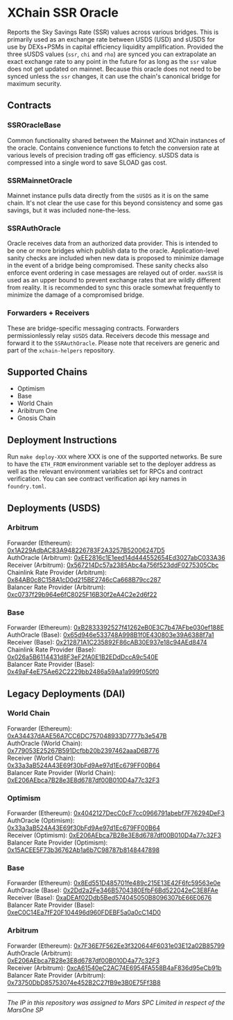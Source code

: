 # XChain SSR Oracle

Reports the Sky Savings Rate (SSR) values across various bridges. This is primarily used as an exchange rate between USDS (USD) and sUSDS for use by DEXs+PSMs in capital efficiency liquidity amplification. Provided the three sUSDS values (`ssr`, `chi` and `rho`) are synced you can extrapolate an exact exchange rate to any point in the future for as long as the `ssr` value does not get updated on mainnet. Because this oracle does not need to be synced unless the `ssr` changes, it can use the chain's canonical bridge for maximum security.

## Contracts

### SSROracleBase

Common functionality shared between the Mainnet and XChain instances of the oracle. Contains convenience functions to fetch the conversion rate at various levels of precision trading off gas efficiency. sUSDS data is compressed into a single word to save SLOAD gas cost.

### SSRMainnetOracle

Mainnet instance pulls data directly from the `sUSDS` as it is on the same chain. It's not clear the use case for this beyond consistency and some gas savings, but it was included none-the-less.

### SSRAuthOracle

Oracle receives data from an authorized data provider. This is intended to be one or more bridges which publish data to the oracle. Application-level sanity checks are included when new data is proposed to minimize damage in the event of a bridge being compromised. These sanity checks also enforce event ordering in case messages are relayed out of order. `maxSSR` is used as an upper bound to prevent exchange rates that are wildly different from reality. It is recommended to sync this oracle somewhat frequently to minimize the damage of a compromised bridge.

### Forwarders + Receivers

These are bridge-specific messaging contracts. Forwarders permissionlessly relay `sUSDS` data. Receivers decode this message and forward it to the `SSRAuthOracle`. Please note that receivers are generic and part of the `xchain-helpers` repository.

## Supported Chains

 * Optimism
 * Base
 * World Chain
 * Aribitrum One
 * Gnosis Chain

## Deployment Instructions

Run `make deploy-XXX` where XXX is one of the supported networks. Be sure to have the `ETH_FROM` environment variable set to the deployer address as well as the relevant environment variables set for RPCs and contract verification. You can see contract verification api key names in `foundry.toml`.

## Deployments (USDS)

### Arbitrum

Forwarder (Ethereum): [0x1A229AdbAC83A948226783F2A3257B52006247D5](https://etherscan.io/address/0x1A229AdbAC83A948226783F2A3257B52006247D5#code)  
AuthOracle (Arbitrum): [0xEE2816c1E1eed14d444552654Ed3027abC033A36](https://arbiscan.io/address/0xEE2816c1E1eed14d444552654Ed3027abC033A36#code)  
Receiver (Arbitrum): [0x567214Dc57a2385Abc4a756f523ddF0275305Cbc](https://arbiscan.io/address/0x567214Dc57a2385Abc4a756f523ddF0275305Cbc#code)  
Chainlink Rate Provider (Arbitrum): [0x84AB0c8C158A1cD0d215BE2746cCa668B79cc287](https://arbiscan.io/address/0x84AB0c8C158A1cD0d215BE2746cCa668B79cc287#code)  
Balancer Rate Provider (Arbitrum): [0xc0737f29b964e6fC8025F16B30f2eA4C2e2d6f22](https://arbiscan.io/address/0xc0737f29b964e6fC8025F16B30f2eA4C2e2d6f22#code)  

### Base

Forwarder (Ethereum): [0xB2833392527f41262eB0E3C7b47AFbe030ef188E](https://etherscan.io/address/0xB2833392527f41262eB0E3C7b47AFbe030ef188E#code)  
AuthOracle (Base): [0x65d946e533748A998B1f0E430803e39A6388f7a1](https://basescan.org/address/0x65d946e533748A998B1f0E430803e39A6388f7a1#code)  
Receiver (Base): [0x212871A1C235892F86cAB30E937e18c94AEd8474](https://basescan.org/address/0x212871A1C235892F86cAB30E937e18c94AEd8474#code)  
Chainlink Rate Provider (Base): [0x026a5B6114431d8F3eF2fA0E1B2EDdDccA9c540E](https://basescan.org/address/0x026a5B6114431d8F3eF2fA0E1B2EDdDccA9c540E#code)  
Balancer Rate Provider (Base): [0x49aF4eE75Ae62C2229bb2486a59Aa1a999f050f0](https://basescan.org/address/0x49aF4eE75Ae62C2229bb2486a59Aa1a999f050f0#code)  

## Legacy Deployments (DAI)

### World Chain

Forwarder (Ethereum): [0xA34437dAAE56A7CC6DC757048933D7777b3e547B](https://etherscan.io/address/0xA34437dAAE56A7CC6DC757048933D7777b3e547B#code)  
AuthOracle (World Chain): [0x779053E25267B591Dcfbb20b2397462aaaD6B776](https://worldchain-mainnet.explorer.alchemy.com/address/0x779053E25267B591Dcfbb20b2397462aaaD6B776?tab=contract)  
Receiver (World Chain): [0x33a3aB524A43E69f30bFd9Ae97d1Ec679FF00B64](https://worldchain-mainnet.explorer.alchemy.com/address/0x33a3aB524A43E69f30bFd9Ae97d1Ec679FF00B64?tab=contract)  
Balancer Rate Provider (World Chain): [0xE206AEbca7B28e3E8d6787df00B010D4a77c32F3](https://worldchain-mainnet.explorer.alchemy.com/address/0xE206AEbca7B28e3E8d6787df00B010D4a77c32F3?tab=contract)  

### Optimism

Forwarder (Ethereum): [0x4042127DecC0cF7cc0966791abebf7F76294DeF3](https://etherscan.io/address/0x4042127DecC0cF7cc0966791abebf7F76294DeF3#code)  
AuthOracle (Optimism): [0x33a3aB524A43E69f30bFd9Ae97d1Ec679FF00B64](https://optimistic.etherscan.io/address/0x33a3ab524a43e69f30bfd9ae97d1ec679ff00b64#code)  
Receiver (Optimism): [0xE206AEbca7B28e3E8d6787df00B010D4a77c32F3](https://optimistic.etherscan.io/address/0xE206AEbca7B28e3E8d6787df00B010D4a77c32F3#code)  
Balancer Rate Provider (Optimism): [0x15ACEE5F73b36762Ab1a6b7C98787b8148447898](https://optimistic.etherscan.io/address/0x15ACEE5F73b36762Ab1a6b7C98787b8148447898#code)  

### Base

Forwarder (Ethereum): [0x8Ed551D485701fe489c215E13E42F6fc59563e0e](https://etherscan.io/address/0x8Ed551D485701fe489c215E13E42F6fc59563e0e#code)  
AuthOracle (Base): [0x2Dd2a2Fe346B5704380EfbF6Bd522042eC3E8FAe](https://basescan.org/address/0x2Dd2a2Fe346B5704380EfbF6Bd522042eC3E8FAe#code)  
Receiver (Base): [0xaDEAf02Ddb5Bed574045050B8096307bE66E0676](https://basescan.org/address/0xaDEAf02Ddb5Bed574045050B8096307bE66E0676#code)  
Balancer Rate Provider (Base): [0xeC0C14Ea7fF20F104496d960FDEBF5a0a0cC14D0](https://basescan.org/address/0xeC0C14Ea7fF20F104496d960FDEBF5a0a0cC14D0#code)  

### Arbitrum

Forwarder (Ethereum): [0x7F36E7F562Ee3f320644F6031e03E12a02B85799](https://etherscan.io/address/0x7F36E7F562Ee3f320644F6031e03E12a02B85799#code)  
AuthOracle (Arbitrum): [0xE206AEbca7B28e3E8d6787df00B010D4a77c32F3](https://arbiscan.io/address/0xE206AEbca7B28e3E8d6787df00B010D4a77c32F3#code)  
Receiver (Arbitrum): [0xcA61540eC2AC74E6954FA558B4aF836d95eCb91b](https://arbiscan.io/address/0xcA61540eC2AC74E6954FA558B4aF836d95eCb91b#code)  
Balancer Rate Provider (Arbitrum): [0x73750DbD85753074e452B2C27fB9e3B0E75Ff3B8](https://arbiscan.io/address/0x73750DbD85753074e452B2C27fB9e3B0E75Ff3B8#code)  

***
*The IP in this repository was assigned to Mars SPC Limited in respect of the MarsOne SP*

